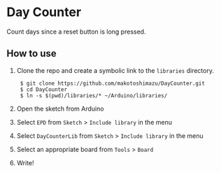 # Day Counter

Count days since a reset button is long pressed.

## How to use

1. Clone the repo and create a symbolic link to the `libraries` directory.

   ```
    $ git clone https://github.com/makotoshimazu/DayCounter.git
    $ cd DayCounter
    $ ln -s $(pwd)/libraries/* ~/Arduino/libraries/
   ```

2. Open the sketch from Arduino
3. Select `EPD` from `Sketch` > `Include library` in the menu
4. Select `DayCounterLib` from `Sketch` > `Include library` in the menu
5. Select an appropriate board from `Tools` > `Board`
6. Write!


